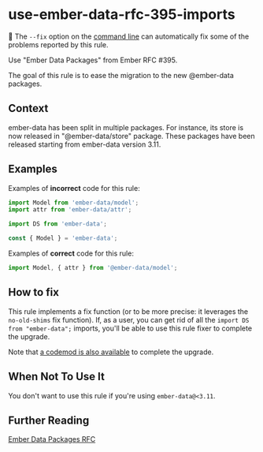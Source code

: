 # use-ember-data-rfc-395-imports

:wrench: The `--fix` option on the [command line](https://eslint.org/docs/user-guide/command-line-interface#fixing-problems) can automatically fix some of the problems reported by this rule.

Use &#34;Ember Data Packages&#34; from Ember RFC #395.

The goal of this rule is to ease the migration to the new @ember-data packages.

## Context

ember-data has been split in multiple packages. For instance, its store is now released in "@ember-data/store" package. These packages have been released starting from ember-data version 3.11.

## Examples

Examples of **incorrect** code for this rule:

```js
import Model from 'ember-data/model';
import attr from 'ember-data/attr';
```

```js
import DS from 'ember-data';

const { Model } = 'ember-data';
```

Examples of **correct** code for this rule:

```js
import Model, { attr } from '@ember-data/model';
```

## How to fix

This rule implements a fix function (or to be more precise: it leverages the `no-old-shims` fix function). If, as a user, you can get rid of all the `import DS from "ember-data";` imports, you'll be able to use this rule fixer to complete the upgrade.

Note that [a codemod is also available](https://github.com/ember-codemods/ember-data-codemod) to complete the upgrade.

## When Not To Use It

You don't want to use this rule if you're using `ember-data@<3.11`.

## Further Reading

[Ember Data Packages RFC](https://github.com/emberjs/rfcs/blob/master/text/0395-ember-data-packages.md)
